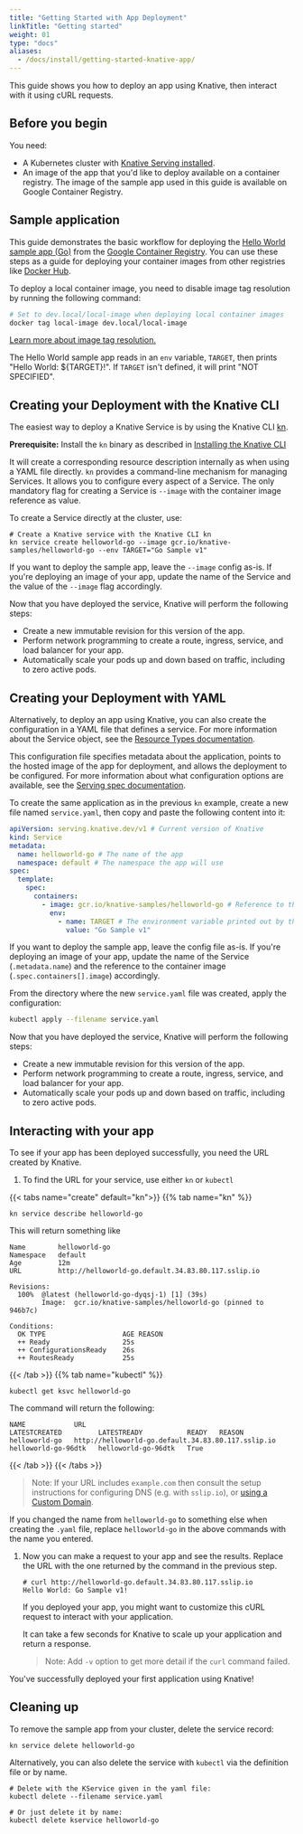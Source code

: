 ```yaml
---
title: "Getting Started with App Deployment"
linkTitle: "Getting started"
weight: 01
type: "docs"
aliases:
  - /docs/install/getting-started-knative-app/
---
```


This guide shows you how to deploy an app using Knative, then interact with it
using cURL requests.

## Before you begin

You need:

- A Kubernetes cluster with [Knative Serving installed](../install/).
- An image of the app that you'd like to deploy available on a container registry. The image of the sample app used in this guide is available on
  Google Container Registry.

## Sample application

This guide demonstrates the basic workflow for deploying the
[Hello World sample app (Go)](../serving/samples/hello-world/helloworld-go) from the
[Google Container Registry](https://cloud.google.com/container-registry/docs/pushing-and-pulling).
You can use these steps as a guide for deploying your container images from other
registries like [Docker Hub](https://docs.docker.com/docker-hub/repos/).

To deploy a local container image, you need to disable image tag resolution by running the following command:

```bash
# Set to dev.local/local-image when deploying local container images
docker tag local-image dev.local/local-image
```

[Learn more about image tag resolution.](./tag-resolution)

The Hello World sample app reads in an `env` variable, `TARGET`, then prints "Hello World: \${TARGET}!". If `TARGET` isn't defined, it will print "NOT SPECIFIED".

## Creating your Deployment with the Knative CLI

The easiest way to deploy a Knative Service is by using the Knative CLI [kn](https://github.com/knative/client).

**Prerequisite:** Install the `kn` binary as described in [Installing the Knative CLI](../install/install-kn)

It will create a corresponding resource description internally as when using a YAML file directly.
`kn` provides a command-line mechanism for managing Services.
It allows you to configure every aspect of a Service.
The only mandatory flag for creating a Service is `--image` with the container image reference as value.

To create a Service directly at the cluster, use:

```shell
# Create a Knative service with the Knative CLI kn
kn service create helloworld-go --image gcr.io/knative-samples/helloworld-go --env TARGET="Go Sample v1"
```

If you want to deploy the sample app, leave the `--image` config as-is. If you're
deploying an image of your app, update the name of the Service and the value of the `--image` flag accordingly.

Now that you have deployed the service, Knative will perform the following steps:

- Create a new immutable revision for this version of the app.
- Perform network programming to create a route, ingress, service, and load
  balancer for your app.
- Automatically scale your pods up and down based on traffic, including to zero
  active pods.

## Creating your Deployment with YAML

Alternatively, to deploy an app using Knative, you can also create the configuration in a YAML file that defines a service. For more information about the Service object, see the
[Resource Types documentation](https://github.com/knative/serving/blob/main/docs/spec/overview#service).

This configuration file specifies metadata about the application, points to the
hosted image of the app for deployment, and allows the deployment to be
configured. For more information about what configuration options are available,
see the [Serving spec documentation](https://github.com/knative/serving/blob/main/docs/spec/spec).

To create the same application as in the previous `kn` example, create a new file named `service.yaml`, then copy and paste the following content into it:

```yaml
apiVersion: serving.knative.dev/v1 # Current version of Knative
kind: Service
metadata:
  name: helloworld-go # The name of the app
  namespace: default # The namespace the app will use
spec:
  template:
    spec:
      containers:
        - image: gcr.io/knative-samples/helloworld-go # Reference to the image of the app
          env:
            - name: TARGET # The environment variable printed out by the sample app
              value: "Go Sample v1"
```

If you want to deploy the sample app, leave the config file as-is. If you're
deploying an image of your app, update the name of the Service (`.metadata.name`) and the reference to the container image (`.spec.containers[].image`) accordingly.

From the directory where the new `service.yaml` file was created, apply the
configuration:

```bash
kubectl apply --filename service.yaml
```

Now that you have deployed the service, Knative will perform the following steps:

- Create a new immutable revision for this version of the app.
- Perform network programming to create a route, ingress, service, and load
  balancer for your app.
- Automatically scale your pods up and down based on traffic, including to zero
  active pods.

## Interacting with your app

To see if your app has been deployed successfully, you need the URL created by Knative.

1. To find the URL for your service, use either `kn` or `kubectl`

  {{< tabs name="create" default="kn">}}
  {{% tab name="kn" %}}

   ```shell
   kn service describe helloworld-go
   ```

   This will return something like

   ```
   Name        helloworld-go
   Namespace   default
   Age         12m
   URL         http://helloworld-go.default.34.83.80.117.sslip.io

   Revisions:
     100%  @latest (helloworld-go-dyqsj-1) [1] (39s)
           Image:  gcr.io/knative-samples/helloworld-go (pinned to 946b7c)

   Conditions:
     OK TYPE                   AGE REASON
     ++ Ready                  25s
     ++ ConfigurationsReady    26s
     ++ RoutesReady            25s
   ```

  {{< /tab >}}
  {{% tab name="kubectl" %}}

   ```shell
   kubectl get ksvc helloworld-go
   ```

   The command will return the following:

   ```shell
   NAME            URL                                                LATESTCREATED         LATESTREADY           READY   REASON
   helloworld-go   http://helloworld-go.default.34.83.80.117.sslip.io   helloworld-go-96dtk   helloworld-go-96dtk   True
   ```

  {{< /tab >}}
  {{< /tabs >}}

   > Note: If your URL includes `example.com` then consult the setup instructions for
   > configuring DNS (e.g. with `sslip.io`), or [using a Custom Domain](../serving/using-a-custom-domain).

   If you changed the name from `helloworld-go` to something else when creating
   the `.yaml` file, replace `helloworld-go` in the above commands with the name you entered.

1. Now you can make a request to your app and see the results. Replace
   the URL with the one returned by the command in the previous step.

   ```shell
   # curl http://helloworld-go.default.34.83.80.117.sslip.io
   Hello World: Go Sample v1!
   ```

   If you deployed your app, you might want to customize this cURL request
   to interact with your application.

   It can take a few seconds for Knative to scale up your application and return
   a response.

   > Note: Add `-v` option to get more detail if the `curl` command failed.

You've successfully deployed your first application using Knative!

## Cleaning up

To remove the sample app from your cluster, delete the service record:

```shell
kn service delete helloworld-go
```

Alternatively, you can also delete the service with `kubectl` via the definition file or by name.

```shell
# Delete with the KService given in the yaml file:
kubectl delete --filename service.yaml

# Or just delete it by name:
kubectl delete kservice helloworld-go
```
